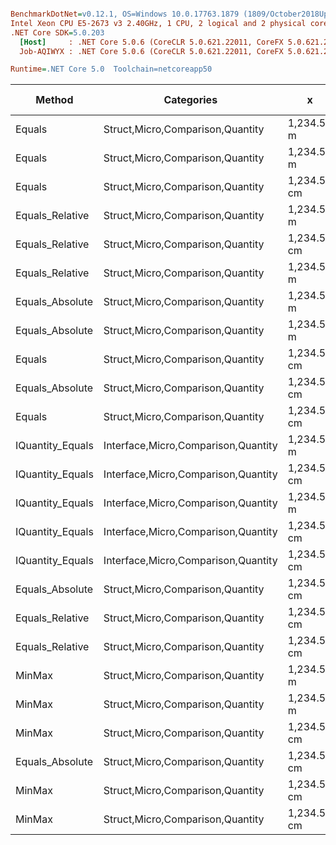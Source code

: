``` ini

BenchmarkDotNet=v0.12.1, OS=Windows 10.0.17763.1879 (1809/October2018Update/Redstone5)
Intel Xeon CPU E5-2673 v3 2.40GHz, 1 CPU, 2 logical and 2 physical cores
.NET Core SDK=5.0.203
  [Host]     : .NET Core 5.0.6 (CoreCLR 5.0.621.22011, CoreFX 5.0.621.22011), X64 RyuJIT
  Job-AQIWYX : .NET Core 5.0.6 (CoreCLR 5.0.621.22011, CoreFX 5.0.621.22011), X64 RyuJIT

Runtime=.NET Core 5.0  Toolchain=netcoreapp50  

```
|           Method |                          Categories |           x |           y |      Mean |     Error |    StdDev |    StdErr |       Min |       Max |    Median |  Gen 0 | Gen 1 | Gen 2 | Allocated |
|----------------- |------------------------------------ |------------ |------------ |----------:|----------:|----------:|----------:|----------:|----------:|----------:|-------:|------:|------:|----------:|
|           Equals |    Struct,Micro,Comparison,Quantity |  1,234.56 m |  1,234.56 m |  7.848 ns | 0.1549 ns | 0.1449 ns | 0.0374 ns |  7.649 ns |  8.148 ns |  7.839 ns |      - |     - |     - |         - |
|           Equals |    Struct,Micro,Comparison,Quantity |  1,234.56 m |         0 m |  8.229 ns | 0.1632 ns | 0.1447 ns | 0.0387 ns |  8.036 ns |  8.431 ns |  8.215 ns |      - |     - |     - |         - |
|           Equals |    Struct,Micro,Comparison,Quantity | 1,234.56 cm | 1,234.56 cm |  8.336 ns | 0.1900 ns | 0.2188 ns | 0.0489 ns |  7.997 ns |  8.746 ns |  8.366 ns |      - |     - |     - |         - |
|  Equals_Relative |    Struct,Micro,Comparison,Quantity |  1,234.56 m |  1,234.56 m | 11.092 ns | 0.1770 ns | 0.1478 ns | 0.0410 ns | 10.843 ns | 11.394 ns | 11.069 ns |      - |     - |     - |         - |
|  Equals_Relative |    Struct,Micro,Comparison,Quantity | 1,234.56 cm | 1,234.56 cm | 11.129 ns | 0.2066 ns | 0.1725 ns | 0.0478 ns | 10.793 ns | 11.325 ns | 11.201 ns |      - |     - |     - |         - |
|  Equals_Relative |    Struct,Micro,Comparison,Quantity |  1,234.56 m |         0 m | 11.243 ns | 0.1919 ns | 0.1795 ns | 0.0463 ns | 10.919 ns | 11.559 ns | 11.242 ns |      - |     - |     - |         - |
|  Equals_Absolute |    Struct,Micro,Comparison,Quantity |  1,234.56 m |  1,234.56 m | 11.940 ns | 0.2571 ns | 0.3158 ns | 0.0673 ns | 11.454 ns | 12.449 ns | 11.920 ns |      - |     - |     - |         - |
|  Equals_Absolute |    Struct,Micro,Comparison,Quantity |  1,234.56 m |         0 m | 12.661 ns | 0.1529 ns | 0.1430 ns | 0.0369 ns | 12.405 ns | 12.938 ns | 12.635 ns |      - |     - |     - |         - |
|           Equals |    Struct,Micro,Comparison,Quantity | 1,234.56 cm |        0 km | 12.962 ns | 0.2488 ns | 0.2327 ns | 0.0601 ns | 12.497 ns | 13.370 ns | 12.941 ns |      - |     - |     - |         - |
|  Equals_Absolute |    Struct,Micro,Comparison,Quantity | 1,234.56 cm | 1,234.56 cm | 12.964 ns | 0.2553 ns | 0.2507 ns | 0.0627 ns | 12.654 ns | 13.494 ns | 12.933 ns |      - |     - |     - |         - |
|           Equals |    Struct,Micro,Comparison,Quantity | 1,234.56 cm |         0 m | 13.046 ns | 0.1495 ns | 0.1249 ns | 0.0346 ns | 12.869 ns | 13.286 ns | 13.078 ns |      - |     - |     - |         - |
| IQuantity_Equals | Interface,Micro,Comparison,Quantity |  1,234.56 m |  1,234.56 m | 13.557 ns | 0.2746 ns | 0.2820 ns | 0.0684 ns | 13.163 ns | 14.220 ns | 13.620 ns |      - |     - |     - |         - |
| IQuantity_Equals | Interface,Micro,Comparison,Quantity | 1,234.56 cm | 1,234.56 cm | 13.587 ns | 0.2276 ns | 0.2129 ns | 0.0550 ns | 13.209 ns | 13.888 ns | 13.642 ns |      - |     - |     - |         - |
| IQuantity_Equals | Interface,Micro,Comparison,Quantity |  1,234.56 m |         0 m | 13.814 ns | 0.2899 ns | 0.2711 ns | 0.0700 ns | 13.521 ns | 14.434 ns | 13.782 ns |      - |     - |     - |         - |
| IQuantity_Equals | Interface,Micro,Comparison,Quantity | 1,234.56 cm |         0 m | 18.525 ns | 0.3638 ns | 0.3573 ns | 0.0893 ns | 17.875 ns | 19.275 ns | 18.538 ns |      - |     - |     - |         - |
| IQuantity_Equals | Interface,Micro,Comparison,Quantity | 1,234.56 cm |        0 km | 18.539 ns | 0.3007 ns | 0.2665 ns | 0.0712 ns | 18.132 ns | 19.001 ns | 18.459 ns |      - |     - |     - |         - |
|  Equals_Absolute |    Struct,Micro,Comparison,Quantity | 1,234.56 cm |        0 km | 18.557 ns | 0.3512 ns | 0.3285 ns | 0.0848 ns | 18.027 ns | 19.223 ns | 18.572 ns |      - |     - |     - |         - |
|  Equals_Relative |    Struct,Micro,Comparison,Quantity | 1,234.56 cm |         0 m | 19.304 ns | 0.3950 ns | 0.4390 ns | 0.1007 ns | 18.710 ns | 20.100 ns | 19.148 ns |      - |     - |     - |         - |
|  Equals_Relative |    Struct,Micro,Comparison,Quantity | 1,234.56 cm |        0 km | 19.337 ns | 0.3983 ns | 0.4427 ns | 0.1016 ns | 18.796 ns | 20.376 ns | 19.282 ns |      - |     - |     - |         - |
|           MinMax |    Struct,Micro,Comparison,Quantity |  1,234.56 m |         0 m | 19.507 ns | 0.2816 ns | 0.2634 ns | 0.0680 ns | 18.930 ns | 19.979 ns | 19.558 ns | 0.0020 |     - |     - |      32 B |
|           MinMax |    Struct,Micro,Comparison,Quantity |  1,234.56 m |  1,234.56 m | 19.853 ns | 0.4058 ns | 0.5819 ns | 0.1100 ns | 18.892 ns | 21.221 ns | 19.768 ns | 0.0020 |     - |     - |      32 B |
|           MinMax |    Struct,Micro,Comparison,Quantity | 1,234.56 cm | 1,234.56 cm | 20.457 ns | 0.4068 ns | 0.6213 ns | 0.1116 ns | 19.513 ns | 21.941 ns | 20.466 ns | 0.0020 |     - |     - |      32 B |
|  Equals_Absolute |    Struct,Micro,Comparison,Quantity | 1,234.56 cm |         0 m | 20.498 ns | 0.3673 ns | 0.3256 ns | 0.0870 ns | 20.032 ns | 21.134 ns | 20.425 ns |      - |     - |     - |         - |
|           MinMax |    Struct,Micro,Comparison,Quantity | 1,234.56 cm |        0 km | 23.715 ns | 0.4681 ns | 0.6248 ns | 0.1250 ns | 22.618 ns | 25.244 ns | 23.645 ns | 0.0020 |     - |     - |      32 B |
|           MinMax |    Struct,Micro,Comparison,Quantity | 1,234.56 cm |         0 m | 23.980 ns | 0.4884 ns | 0.8554 ns | 0.1370 ns | 22.418 ns | 25.913 ns | 23.882 ns | 0.0020 |     - |     - |      32 B |

